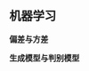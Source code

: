  ## **机器学习**

**偏差与方差**

**生成模型与判别模型**




<!--stackedit_data:
eyJoaXN0b3J5IjpbMTAyNjMwNDIyMCwzMjI3Mzc4LDkyNDk2MT
I4MiwtNjIzMzQxMTE2XX0=
-->